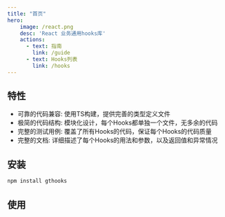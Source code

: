 ```yaml
---
title: "首页"
hero:
    image: /react.png
    desc: 'React 业务通用hooks库'
    actions:
      - text: 指南
        link: /guide
      - text: Hooks列表
        link: /hooks
---
```


## 特性
- 可靠的代码兼容: 使用TS构建，提供完善的类型定义文件
- 极简的代码结构: 模块化设计，每个Hooks都单独一个文件，无多余的代码
- 完整的测试用例: 覆盖了所有Hooks的代码，保证每个Hooks的代码质量
- 完整的文档: 详细描述了每个Hooks的用法和参数，以及返回值和异常情况

## 安装
```bash
npm install gthooks
```

## 使用

